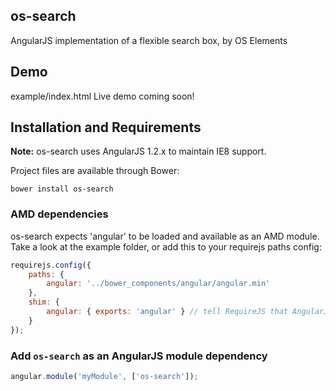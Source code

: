 ## os-search
AngularJS implementation of a flexible search box, by OS Elements

## Demo
example/index.html
Live demo coming soon!

## Installation and Requirements
**Note:** os-search uses AngularJS 1.2.x to maintain IE8 support.

Project files are available through Bower:
```
bower install os-search
```



### AMD dependencies
os-search expects 'angular' to be loaded and available as an AMD module.  Take a look at the example folder, or add this to your requirejs paths config:
```javascript
requirejs.config({
    paths: {
        angular: '../bower_components/angular/angular.min'
    },
    shim: {
        angular: { exports: 'angular' } // tell RequireJS that AngularJS exports a global property named 'angular'
    }
});
```


### Add `os-search` as an AngularJS module dependency
```javascript
angular.module('myModule', ['os-search']);
```